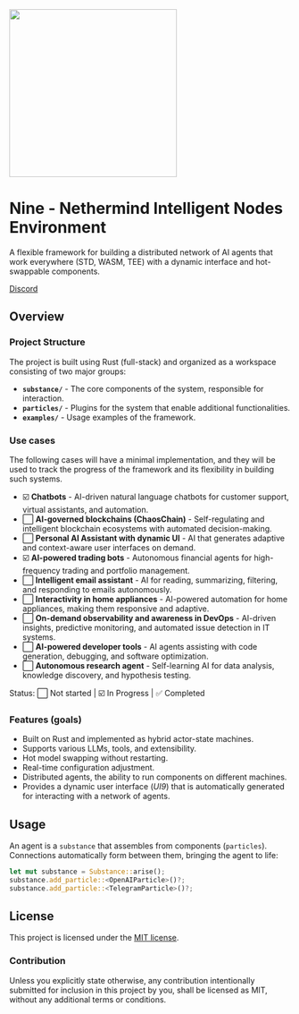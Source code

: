 <img src="https://nethermindeth.github.io/nine/assets/nine-logo.png" width="300px"/>

# Nine - Nethermind Intelligent Nodes Environment

A flexible framework for building a distributed network of AI agents that work everywhere (STD, WASM, TEE) with a dynamic interface and hot-swappable components.

[Discord](https://discord.gg/sXCEBQMkyZ)

## Overview

### Project Structure

The project is built using Rust (full-stack) and organized as a workspace consisting of two major groups:

- **`substance/`** - The core components of the system, responsible for interaction.
- **`particles/`** - Plugins for the system that enable additional functionalities.
- **`examples/`** - Usage examples of the framework.

###  Use cases

The following cases will have a minimal implementation, and they will be used to track the progress of the framework and its flexibility in building such systems.

- ☑️ **Chatbots** - AI-driven natural language chatbots for customer support, virtual assistants, and automation.
- ⬜ **AI-governed blockchains (ChaosChain)** - Self-regulating and intelligent blockchain ecosystems with automated decision-making.
- ⬜ **Personal AI Assistant with dynamic UI** - AI that generates adaptive and context-aware user interfaces on demand.
- ☑️ **AI-powered trading bots** - Autonomous financial agents for high-frequency trading and portfolio management.
- ⬜ **Intelligent email assistant** - AI for reading, summarizing, filtering, and responding to emails autonomously.
- ⬜ **Interactivity in home appliances** - AI-powered automation for home appliances, making them responsive and adaptive.
- ⬜ **On-demand observability and awareness in DevOps** - AI-driven insights, predictive monitoring, and automated issue detection in IT systems.
- ⬜ **AI-powered developer tools** - AI agents assisting with code generation, debugging, and software optimization.
- ⬜ **Autonomous research agent** - Self-learning AI for data analysis, knowledge discovery, and hypothesis testing.

Status: ⬜ Not started | ☑️ In Progress | ✅ Completed

###  Features (goals)

- Built on Rust and implemented as hybrid actor-state machines.
- Supports various LLMs, tools, and extensibility.
- Hot model swapping without restarting.
- Real-time configuration adjustment.
- Distributed agents, the ability to run components on different machines.
- Provides a dynamic user interface (*UI9*) that is automatically generated for interacting with a network of agents.

## Usage

An agent is a `substance` that assembles from components (`particles`). Connections automatically form between them, bringing the agent to life:

```rust
let mut substance = Substance::arise();
substance.add_particle::<OpenAIParticle>()?;
substance.add_particle::<TelegramParticle>()?;
```

## License

This project is licensed under the [MIT license].

[MIT license]: https://github.com/NethermindEth/nine/blob/trunk/LICENSE

### Contribution

Unless you explicitly state otherwise, any contribution intentionally submitted
for inclusion in this project by you, shall be licensed as MIT, without any additional
terms or conditions.
